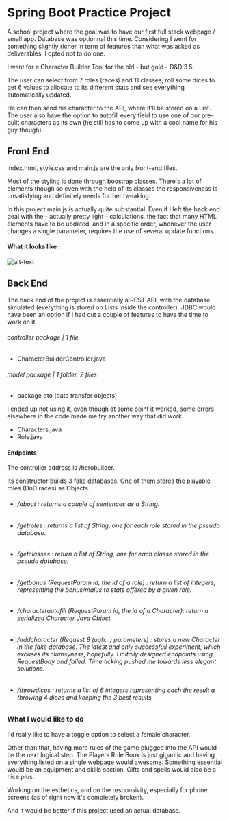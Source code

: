 # Spring Boot Practice Project #

A school project where the goal was to have our first full stack webpage / small app. Database was optionnal this time. Considering I went for something slightly richer in term of features than what was asked as deliverables, I opted not to do one.

I went for a Character Builder Tool for the old - but gold - D&D 3.5

The user can select from 7 roles (races) and 11 classes, roll some dices to get 6 values to allocate to its different stats and see everything automatically updated.

He can then send his character to the API, where it'll be stored on a List.
The user also have the option to autofill every field to use one of our pre-built characters as its own (he still has to come up with a cool name for his guy though).

## Front End ##

index.html, style.css and main.js are the only front-end files.

Most of the styling is done through boostrap classes. There's a lot of elements though so even with the help of its classes the responsiveness is unsatisfying and definitely needs further tweaking.

In this project main.js is actually quite substantial. Even if I left the back end deal with the - actually pretty light - calculations, the fact that many HTML elements have to be updated, and in a specific order, whenever the user changes a single parameter, requires the use of several update functions.

#### What it looks like : ####

![alt-text](https://i.imgur.com/W9wvdJx.png)

## Back End ##

The back end of the project is essentially a REST API, with the database simulated (everything is stored on Lists inside the controller). JDBC would have been an option if I had cut a couple of features to have the time to work on it.

###### controller package | 1 file ######
- CharacterBuilderController.java

###### model package | 1 folder, 2 files ######
- package dto (data transfer objects) 

I ended up not using it, even though at some point it worked, some errors elsewhere in the code made me try another way that did work.
- Characters.java
- Role.java

#### Endpoints ####

The controller address is /herobuilder.

Its constructor builds 3 fake databases. One of them stores the playable roles (DnD races) as Objects.

- ###### /about : returns a couple of sentences as a String. ###### 
- ###### /getroles : returns a list of String, one for each role stored in the pseudo database. ######
- ###### /getclasses : return a list of String, one for each classe stored in the pseudo database. ######
- ###### /getbonus (RequestParam id, the id of a role) : return a list of integers, representing the bonus/malus to stats offered by a given role. ######
- ###### /characterautofill (RequestParam id, the id of a Character): return a serialized Character Java Object. ######
- ###### /addcharacter (Request 8 (ugh...) parameters) : stores a new Character in the fake database. The latest and only successfull experiment, which excuses its clumsyness, hopefully. I initally designed endpoints using RequestBody and failed. Time ticking pushed me towards less elegant solutions. ######
- ###### /throwdices : returns a list of 6 integers representing each the result a throwing 4 dices and keeping the 3 best results. ######
	
### What I would like to do ###

I'd really like to have a toggle option to select a female character.

Other than that, having more rules of the game plugged into the API would be the next logical step. The Players Rule Book is just gigantic and having everything listed on a single webpage would awesome. 
Something essential would be an equipment and skills section. Gifts and spells would also be a nice plus.

Working on the esthetics, and on the responsivity, especially for phone screens (as of right now it's completely broken).

And it would be better if this project used an actual database.
	
	

